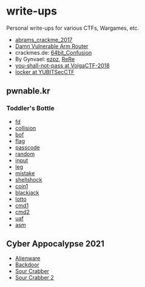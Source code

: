 # write-ups

Personal write-ups for various CTFs, Wargames, etc.

* [abrams_crackme_2017](challenges/abrams_crackme_2017/)
* [Damn Vulnerable Arm Router](https://github.com/mr6r4y/write-ups/tree/master/challenges/blog.exploitlab.net%40dvar)
* crackmes.de: [64bit_Confusion](https://github.com/mr6r4y/write-ups/tree/master/challenges/crackmes.de%4064bit_Confusion)
* By Gynvael: [ezpz](https://github.com/mr6r4y/write-ups/tree/master/challenges/Gynvael%40ezpz), [ReRe](https://github.com/mr6r4y/write-ups/tree/master/challenges/Gynvael%40ReRe)
* [you-shall-not-pass at VolgaCTF-2018](https://github.com/mr6r4y/write-ups/tree/master/challenges/volgactf-2018%40you-shall-not-pass)
* [locker at YUBITSecCTF](https://github.com/mr6r4y/write-ups/tree/master/challenges/YUBITSecCTF%40locker)

## pwnable.kr

### Toddler's Bottle

* [fd](https://github.com/mr6r4y/write-ups/tree/master/challenges/pwnable.kr/fd)
* [collision](https://github.com/mr6r4y/write-ups/tree/master/challenges/pwnable.kr/collision)
* [bof](https://github.com/mr6r4y/write-ups/tree/master/challenges/pwnable.kr/bof)
* [flag](https://github.com/mr6r4y/write-ups/tree/master/challenges/pwnable.kr/flag)
* [passcode](https://github.com/mr6r4y/write-ups/tree/master/challenges/pwnable.kr/passcode)
* [random](https://github.com/mr6r4y/write-ups/tree/master/challenges/pwnable.kr/random)
* [input](https://github.com/mr6r4y/write-ups/tree/master/challenges/pwnable.kr/input)
* [leg](https://github.com/mr6r4y/write-ups/tree/master/challenges/pwnable.kr/leg)
* [mistake](https://github.com/mr6r4y/write-ups/tree/master/challenges/pwnable.kr/mistake)
* [shellshock](https://github.com/mr6r4y/write-ups/tree/master/challenges/pwnable.kr/shellshock)
* [coin1](https://github.com/mr6r4y/write-ups/tree/master/challenges/pwnable.kr/coin1)
* [blackjack](https://github.com/mr6r4y/write-ups/tree/master/challenges/pwnable.kr/blackjack)
* [lotto](https://github.com/mr6r4y/write-ups/tree/master/challenges/pwnable.kr/lotto)
* [cmd1](https://github.com/mr6r4y/write-ups/tree/master/challenges/pwnable.kr/cmd1)
* [cmd2](https://github.com/mr6r4y/write-ups/tree/master/challenges/pwnable.kr/cmd2)
* [uaf](https://github.com/mr6r4y/write-ups/tree/master/challenges/pwnable.kr/uaf)
* [asm](https://github.com/mr6r4y/write-ups/tree/master/challenges/pwnable.kr/asm)

## Cyber Appocalypse 2021

* [Alienware](https://github.com/mr6r4y/write-ups/tree/master/challenges/cyber-appocalypse-2021/alienware)
* [Backdoor](https://github.com/mr6r4y/write-ups/tree/master/challenges/cyber-appocalypse-2021/backdoor)
* [Sour Crabber](https://github.com/mr6r4y/write-ups/tree/master/challenges/cyber-appocalypse-2021/sour-crabber)
* [Sour Crabber 2](https://github.com/mr6r4y/write-ups/tree/master/challenges/cyber-appocalypse-2021/sour-crabber-2)
